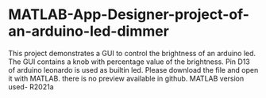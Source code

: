 # MATLAB-App-Designer-project-of-an-arduino-led-dimmer
This project demonstrates a GUI to control the brightness of an arduino led.<br>
The GUI contains a knob with percentage value of the brightness. Pin D13 of arduino leonardo is used as builtin led. Please download the file
and open it with MATLAB. there is no preview available in github. MATLAB version used- R2021a
